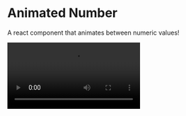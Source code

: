 # Animated Number
A react component that animates between numeric values! 

<video src="https://github.com/user-attachments/assets/cf3777b5-9025-4576-878b-971312ef1e6b" width="auto" height="auto"></video>

